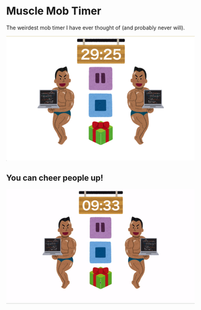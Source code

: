 # Muscle Mob Timer
The weirdest mob timer I have ever thought of (and probably never will).

<img alt="Muscle Mob Timer" src="./src/images/musclemob.png" />

## You can cheer people up!

<img alt="Cheer up people with Muscle Mob Timer" src="./src/images/cheer.gif" />